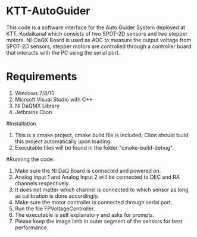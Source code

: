 # KTT-AutoGuider
This code is a software interface for the Auto Guider System deployed at KTT, Kodaikanal which consists of two SPOT-2D sensors and two stepper motors. NI-DaQX Board is used as ADC to measure the output voltage from SPOT-2D sensors, stepper motors are controlled through a controller board that interacts with the PC using the serial port.

# Requirements
1. Windows 7/8/10
2. Micrsoft Visual Studio with C++
3. NI DaQMX Library
4. Jetbrains Clion

#Installation
1. This is a cmake project, cmake build file is included, Clion should build this project automatically upon loading.
2. Executable files will be found in the folder "cmake-build-debug".

#Running the code:
1. Make sure the NI DaQ Board is connected and powered on.
2. Analog input 1 and Analog Input 2 will be connected to DEC and RA channels respectively.
3. It does not matter which channel is connected to which sensor as long as calibration is done accordingly.
4. Make sure the motor controller is connected through serial port.
5. Run the file FPVoltageController.
6. The executable is self explanatory and asks for prompts.
7. Please keep the image limb in outer segment of the sensors for best performance.
